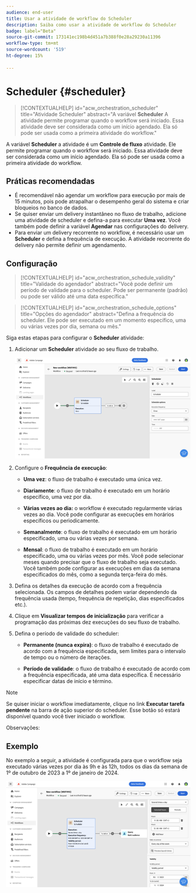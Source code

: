 ```yaml
---
audience: end-user
title: Usar a atividade de workflow do Scheduler
description: Saiba como usar a atividade de workflow do Scheduler
badge: label="Beta"
source-git-commit: 173141ec198b4d451a7b388f0e28a29230a11396
workflow-type: tm+mt
source-wordcount: '519'
ht-degree: 15%

---
```



# Scheduler {#scheduler}


>[!CONTEXTUALHELP]
>id="acw_orchestration_scheduler"
>title="Atividade Scheduler"
>abstract="A variável **Scheduler** A atividade permite programar quando o workflow será iniciado. Essa atividade deve ser considerada como um início agendado. Ela só pode ser usada como a primeira atividade do workflow."


A variável **Scheduler** a atividade é um **Controle de fluxo** atividade. Ele permite programar quando o workflow será iniciado. Essa atividade deve ser considerada como um início agendado. Ela só pode ser usada como a primeira atividade do workflow.

## Práticas recomendadas

* É recomendável não agendar um workflow para execução por mais de 15 minutos, pois pode atrapalhar o desempenho geral do sistema e criar bloqueios no banco de dados.
* Se quiser enviar um delivery instantâneo no fluxo de trabalho, adicione uma atividade de scheduler e defina-a para executar **Uma vez**. Você também pode definir a variável **Agendar** nas configurações do delivery.
* Para enviar um delivery recorrente no workflow, é necessário usar um **Scheduler** e defina a frequência de execução. A atividade recorrente do delivery não permite definir um agendamento.

## Configuração

>[!CONTEXTUALHELP]
>id="acw_orchestration_schedule_validity"
>title="Validade do agendador"
>abstract="Você pode definir um período de validade para o scheduler. Pode ser permanente (padrão) ou pode ser válido até uma data específica."


>[!CONTEXTUALHELP]
>id="acw_orchestration_schedule_options"
>title="Opções do agendador"
>abstract="Defina a frequência do scheduler. Ele pode ser executado em um momento específico, uma ou várias vezes por dia, semana ou mês."

Siga estas etapas para configurar o **Scheduler** atividade:

1. Adicionar um **Scheduler** atividade ao seu fluxo de trabalho.

   ![](../assets/workflow-scheduler.png)

1. Configure o **Frequência de execução**:

   * **Uma vez**: o fluxo de trabalho é executado uma única vez.

   * **Diariamente**: o fluxo de trabalho é executado em um horário específico, uma vez por dia.

   * **Várias vezes ao dia:** o workflow é executado regularmente várias vezes ao dia. Você pode configurar as execuções em horários específicos ou periodicamente.

   * **Semanalmente**: o fluxo de trabalho é executado em um horário especificado, uma ou várias vezes por semana.

   * **Mensal**: o fluxo de trabalho é executado em um horário especificado, uma ou várias vezes por mês. Você pode selecionar meses quando precisar que o fluxo de trabalho seja executado. Você também pode configurar as execuções em dias da semana especificados do mês, como a segunda terça-feira do mês.

1. Defina os detalhes da execução de acordo com a frequência selecionada. Os campos de detalhes podem variar dependendo da frequência usada (tempo, frequência de repetição, dias especificados etc.).

1. Clique em **Visualizar tempos de inicialização** para verificar a programação das próximas dez execuções do seu fluxo de trabalho.

1. Defina o período de validade do scheduler:

   * **Permanente (nunca expira)**: o fluxo de trabalho é executado de acordo com a frequência especificada, sem limites para o intervalo de tempo ou o número de iterações.

   * **Período de validade**: o fluxo de trabalho é executado de acordo com a frequência especificada, até uma data específica. É necessário especificar datas de início e término.

>[!NOTE]
>
>Se quiser iniciar o workflow imediatamente, clique no link **Executar tarefa pendente** na barra de ação superior do scheduler. Esse botão só estará disponível quando você tiver iniciado o workflow.

Observações:


## Exemplo

No exemplo a seguir, a atividade é configurada para que o workflow seja executado várias vezes por dia às 9h e às 12h, todos os dias da semana de 1º de outubro de 2023 a 1º de janeiro de 2024.

![](../assets/workflow-scheduler2.png)



